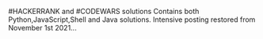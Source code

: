 #HACKERRANK and #CODEWARS solutions
Contains both Python,JavaScript,Shell and Java solutions.
Intensive posting restored from November 1st 2021...




